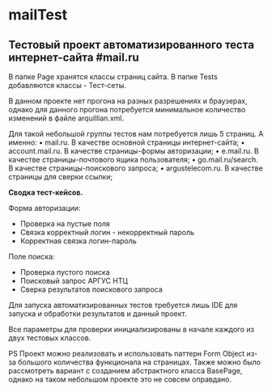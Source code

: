 mailTest
==============
Тестовый проект автоматизированного теста интернет-сайта #mail.ru
---------------------------------------------------------------------
В папке Page хранятся классы страниц сайта.
В папке Tests добавляются классы - Тест-сеты.

В данном проекте нет прогона на разных разрешениях и браузерах, однако для данного прогона потребуется минимальное
количество изменений в файле arquillian.xml.

Для такой небольшой группы тестов нам потребуется лишь 5 страниц. А именно:
•	mail.ru. В качестве основной страницы интернет-сайта;
•	account.mail.ru. В качестве страницы-формы авторизации;
•	e.mail.ru. В качестве страницы-почтового ящика пользователя;
•	go.mail.ru/search. В качестве страницы-поискового запроса;
•	argustelecom.ru. В качестве страницы для сверки ссылки;


**Сводка тест-кейсов.**

Форма авторизации:
 - Проверка на пустые поля
 - Связка корректный логин - некорректный пароль
 - Корректная связка логин-пароль
 
Поле поиска:
 - Проверка пустого поиска
 - Поисковый запрос АРГУС НТЦ
 - Сверка результатов поискового запроса

Для запуска автоматизированных тестов требуется лишь IDE для запуска и обработки результатов и данный проект.

Все параметры для проверки инициализированы в начале каждого из двух тестовых классов.

PS Проект можно реализовать и использовать паттерн Form Object из-за большого количества функционала на страницах.
Также можно было рассмотреть вариант с созданием абстрактного класса BasePage, однако на таком небольшом проекте это
не совсем оправдано.
